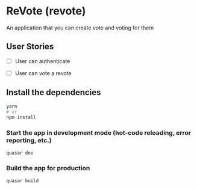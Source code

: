 # ReVote (revote)

An application that you can create vote and voting for them
## User Stories

- [ ] User can authenticate
- [ ] User can vote a revote


## Install the dependencies
```bash
yarn
# or
npm install
```
### Start the app in development mode (hot-code reloading, error reporting, etc.)
```bash
quasar dev
```
### Build the app for production
```bash
quasar build
```

